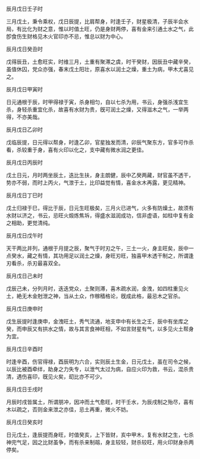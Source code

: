 辰月戊日壬子时

三月戊土，秉令乘权，戊日辰提，比肩帮身，时逢壬子，财星极清，子辰半会水局，有比化为财之意，惟以时值土旺，仍是身财两停，喜有金来引通土水之气，此卽食伤生财格见木火官印亦不忌，惟总以财为中心。

辰月戊日癸丑时

戊得辰丑，土愈旺实，时维三月，土重有聚滞之虞，时干癸财，因辰丑中藏辛癸，虽值休囚，党众亦强，春末戊土阳壮，原喜水以润土之燥，重土为病，甲木尤喜见之。

辰月戊日甲寅时

日元通根于辰，时甲得禄于寅，杀身相匀，自以七杀为用，书云，身强杀浅宜生杀，身轻杀重宜化杀，故喜有水财为贵，旣可润土之燥，又得滋木之气，一举两得，不亦美哉。

辰月戊日乙卯时

戊临辰提，日元得以帮身，时逢乙卯，官星独发而清，卯辰气聚东方，官多可作杀看，杀较重于身，喜有火印以化之，支中藏有微水润之更佳。

辰月戊日丙辰时

戊土日元，月时两坐辰土，迭比生扶，身主朗健，辰中乙癸两藏，财官虽不透干，势亦不弱，而时上丙火，气泄于土，比印益觉有情，喜金水木再露，更见精神。

辰月戊日丁巳时

戊土归禄于巳，得比于辰，日元生旺极矣，三月火已进气，火多有防燥土，故须有水财以济之，书云，忌旺火煅炼焦坼，得盛水滋润成功，信非虚语，如柱中复有金之相助，更觉清纯。

辰月戊日戊午时

天干两比并列，通根于月提之辰，聚气于时刃之午，三土一火，身主旺矣，辰中一点癸水，藏之有情，其功用足以润土之燥，身旺刃旺，独喜甲木透干制之，所谓逢刃看杀，杀刃最喜双全。

辰月戊日己未时

戊辰己未，分列月时，迭迭党众，土聚则滞，喜木疏水润，金洩，如四柱重见火土，絶无木金尅泄之神，当从土众，作稼穑格论，旣成此格，最忌木之官杀。

辰月戊日庚申时

戊生辰提时逢庚申，金洩旺土，秀气流通，地支申中有长生之壬，辰中有坐库之癸，而申辰又有拱水之情，故与其言食神旺相，不如言财星有气，以多见火土帮身为宜。

辰月戊日辛酉时

时逢辛酉，伤官得禄，酉辰明为六合，实则辰土生金，日元戊土，虽在司令之候，以辰比被酉牵绊，助身之力失专，以泄气太过为病，自应火印为救，书云，混杀贵清，遇伤喜印，旣见火矣，刧比亦不可少。

辰月戊日壬戌时

月辰时戌皆属土，所谓朋冲，因冲而土气愈旺，时干壬水，为辰戌制之殆尽，喜有木以疏之，否则金来泄之亦佳，忌土再重，微火不妨。

辰月戊日癸亥时

日元戊土，逢辰提而身旺，时值癸亥，上下皆财，亥中甲木，复有水财之生，七杀神完气足，因之比财虽争，而有杀来制刼，身主较轻，财杀较旺，用火印财身杀两停矣。

